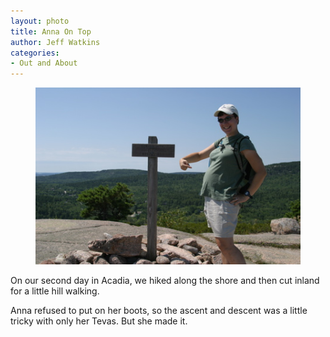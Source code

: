 ```yaml
---
layout: photo
title: Anna On Top
author: Jeff Watkins
categories:
- Out and About
---
```


<figure><img class="photo" src="/photos/IMG_2090.jpg"></figure>

On our second day in Acadia, we hiked along the shore and then cut inland for
a little hill walking.

Anna refused to put on her boots, so the ascent and descent was a little
tricky with only her Tevas. But she made it.

